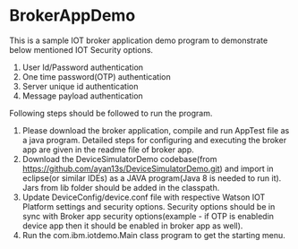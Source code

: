 # BrokerAppDemo
This is a sample IOT broker application demo program to demonstrate below mentioned IOT Security options.
1. User Id/Password authentication
2. One time password(OTP) authentication
3. Server unique id authentication
4. Message payload authentication

Following steps should be followed to run the program.
1. Please download the broker application, compile and run AppTest file as a java program. Detailed steps for configuring and executing the broker app are given in the readme file of broker app.
2. Download the DeviceSimulatorDemo codebase(from https://github.com/ayan13s/DeviceSimulatorDemo.git) and import in eclipse(or similar IDEs) as a JAVA program(Java 8 is needed to run it). Jars from lib folder should be added in the classpath.
3. Update DeviceConfig/device.conf file with respective Watson IOT Platform settings and security options. Security options should be in sync with Broker app security options(example - if OTP is enabledin device app then it should be enabled in broker app as well).
4. Run the com.ibm.iotdemo.Main class program to get the starting menu.
